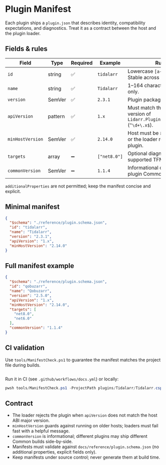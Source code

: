 # Plugin Manifest

Each plugin ships a `plugin.json` that describes identity, compatibility expectations, and diagnostics. Treat it as a contract between the host and the plugin loader.

## Fields & rules

| Field | Type | Required | Example | Rule |
| --- | --- | --- | --- | --- |
| `id` | string | ✅ | `tidalarr` | Lowercase `[a-z0-9-]+`. Stable across releases. |
| `name` | string | ✅ | `Tidalarr` | 1–164 characters. Display only. |
| `version` | SemVer | ✅ | `2.3.1` | Plugin package version. |
| `apiVersion` | pattern | ✅ | `1.x` | Must match the major version of `Lidarr.Plugin.Abstractions` (`^\d+\.x$`). |
| `minHostVersion` | SemVer | ✅ | `2.14.0` | Host must be ≥ this version or the loader refuses the plugin. |
| `targets` | array | ➖ | `["net8.0"]` | Optional diagnostics for supported TFMs. |
| `commonVersion` | SemVer | ➖ | `1.1.4` | Informational only (per-plugin Common build). |

`additionalProperties` are not permitted; keep the manifest concise and explicit.

## Minimal manifest

```json
{
  "$schema": "./reference/plugin.schema.json",
  "id": "tidalarr",
  "name": "Tidalarr",
  "version": "2.3.1",
  "apiVersion": "1.x",
  "minHostVersion": "2.14.0"
}
```

## Full manifest example

```json
{
  "$schema": "./reference/plugin.schema.json",
  "id": "qobuzarr",
  "name": "Qobuzarr",
  "version": "2.5.0",
  "apiVersion": "1.x",
  "minHostVersion": "2.14.0",
  "targets": [
    "net8.0",
    "net6.0"
  ],
  "commonVersion": "1.1.4"
}
```

## CI validation

Use `tools/ManifestCheck.ps1` to guarantee the manifest matches the project file during builds.

```powershell file=../tools/ManifestCheck.ps1#manifest-ci
```

Run it in CI (see `.github/workflows/docs.yml`) or locally:

```powershell
pwsh tools/ManifestCheck.ps1 -ProjectPath plugins/Tidalarr/Tidalarr.csproj -ManifestPath plugins/Tidalarr/plugin.json
```

## Contract

- The loader rejects the plugin when `apiVersion` does not match the host ABI major version.
- `minHostVersion` guards against running on older hosts; loaders must fail fast with a helpful message.
- `commonVersion` is informational; different plugins may ship different Common builds side-by-side.
- Manifests must validate against `docs/reference/plugin.schema.json` (no additional properties, explicit fields only).
- Keep manifests under source control; never generate them at build time.
